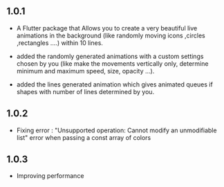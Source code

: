 ## 1.0.1

* A Flutter package that Allows you to create a very beautiful live animations in the background (like randomly moving icons ,circles ,rectangles ....) within 10 lines.

* added the randomly generated animations with a custom settings chosen by you (like make the movements vertically only, determine minimum and maximum speed, size, opacity ...).

* added the lines generated animation which gives animated queues if shapes with number of lines determined by you.

## 1.0.2

* Fixing error : "Unsupported operation: Cannot modify an unmodifiable list" error when passing a const array of colors

## 1.0.3

* Improving performance